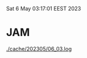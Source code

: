Sat  6 May 03:17:01 EEST 2023
# JAM
<a href='./cache/202305/06_03.log'>./cache/202305/06_03.log</a>
